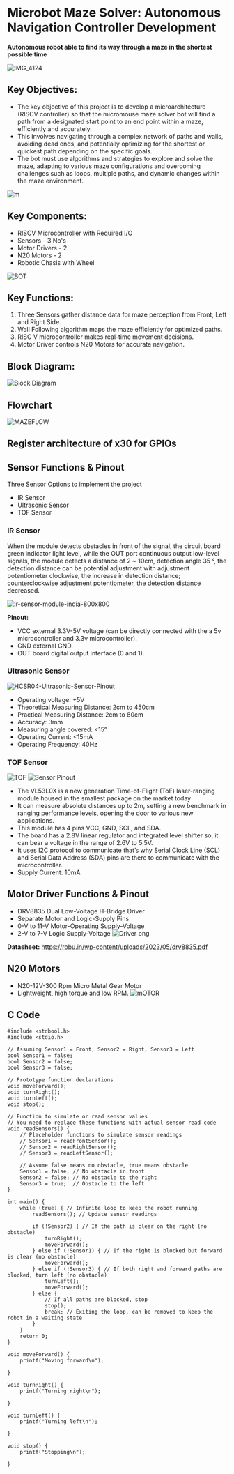 # Microbot Maze Solver: Autonomous Navigation Controller Development

**Autonomous robot able to find its way through a maze in the shortest possible time**

![IMG_4124](https://github.com/eceelango/RISC-V_HDP/assets/65966247/357e906f-3e07-4aae-b149-dbfe8a4d6116)

## Key Objectives:

+ The key objective of this project is to develop a microarchitecture (RISCV controller) so that the micromouse maze solver bot will find a path from a designated start point to an end point within a maze, efficiently and accurately. 
+ This involves navigating through a complex network of paths and walls, avoiding dead ends, and potentially optimizing for the shortest or quickest path depending on the specific goals. 
+ The bot must use algorithms and strategies to explore and solve the maze, adapting to various maze configurations and overcoming challenges such as loops, multiple paths, and dynamic changes within the maze environment.

![m](https://github.com/eceelango/RISC-V_HDP/assets/65966247/02d08335-f1b6-4335-93dc-0c3e14f4d2de)

## Key Components:

+ RISCV Microcontroller with Required  I/O
+ Sensors - 3 No's
+ Motor Drivers - 2
+ N20 Motors - 2
+ Robotic Chasis with Wheel
  
![BOT](https://github.com/eceelango/RISC-V_HDP/assets/65966247/37287564-b0ea-42df-a390-8b2c4b1478bd)

## Key Functions:

1. Three Sensors gather distance data for maze perception from Front, Left and Right Side.
2. Wall Following algorithm maps the maze efficiently for optimized paths.
3. RISC V microcontroller makes real-time movement decisions.
4. Motor Driver controls N20 Motors for accurate navigation.

## Block Diagram:
![Block Diagram](https://github.com/eceelango/RISC-V_HDP/assets/65966247/6cd1881e-0a56-45c0-b909-3ddc6f1ed812)

## Flowchart
![MAZEFLOW](https://github.com/eceelango/RISC-V_HDP/assets/65966247/c6b75dd4-eeee-48d0-bb62-448453a44ced)

## Register architecture of x30 for GPIOs

## Sensor Functions & Pinout
Three Sensor Options to implement the project
+ IR Sensor
+ Ultrasonic Sensor
+ TOF Sensor
### IR Sensor

When the module detects obstacles in front of the signal, the circuit board green indicator light level, while the OUT port continuous output low-level signals, the module detects a distance of 2 ~ 10cm, detection angle 35 °, the detection distance can be potential adjustment with adjustment potentiometer clockwise, the increase in detection distance; counterclockwise adjustment potentiometer, the detection distance decreased.

![ir-sensor-module-india-800x800](https://github.com/eceelango/RISC-V_HDP/assets/65966247/3961fc7b-e74c-4db9-87d0-b59613a53b3f)

**Pinout:**
+ VCC external 3.3V-5V voltage (can be directly connected with the a 5v microcontroller and 3.3v microcontroller).
+ GND external GND.
+ OUT board digital output interface (0 and 1).
### Ultrasonic Sensor
![HCSR04-Ultrasonic-Sensor-Pinout](https://github.com/eceelango/RISC-V_HDP/assets/65966247/c924c5c7-b36c-4b72-999d-8943b4558204)
+ Operating voltage: +5V
+ Theoretical  Measuring Distance: 2cm to 450cm
+ Practical Measuring Distance: 2cm to 80cm
+ Accuracy: 3mm
+ Measuring angle covered: <15°
+ Operating Current: <15mA
+ Operating Frequency: 40Hz
  
### TOF Sensor

![TOF](https://github.com/eceelango/RISC-V_HDP/assets/65966247/6ac70ba8-4502-43d5-8b79-a051fc229e2b)
![Sensor Pinout](https://github.com/eceelango/RISC-V_HDP/assets/65966247/d3d00ef3-03d2-47bb-a745-58cad553e0f1)

+ The VL53L0X is a new generation Time-of-Flight (ToF) laser-ranging module housed in the smallest package on the market today
+ It can measure absolute distances up to 2m, setting a new benchmark in ranging performance levels, opening the door to various new applications.
+ This module has 4 pins VCC, GND, SCL, and SDA.
+ The board has a 2.8V linear regulator and integrated level shifter so, it can bear a voltage in the range of 2.6V to 5.5V.
+  It uses I2C protocol to communicate that’s why Serial Clock Line (SCL) and Serial Data Address (SDA) pins are there to communicate with the microcontroller.
+ Supply Current: 10mA


## Motor Driver Functions & Pinout
+ DRV8835 Dual Low-Voltage H-Bridge Driver
+ Separate Motor and Logic-Supply Pins
+ 0-V to 11-V Motor-Operating Supply-Voltage
+ 2-V to 7-V Logic Supply-Voltage
  ![Driver  png](https://github.com/eceelango/RISC-V_HDP/assets/65966247/eba6a543-e10d-4ab4-a493-95c4c9fca34a)

**Datasheet:** https://robu.in/wp-content/uploads/2023/05/drv8835.pdf
## N20 Motors
+ N20-12V-300 Rpm Micro Metal Gear Motor
+ Lightweight, high torque and low RPM.
  ![mOTOR](https://github.com/eceelango/RISC-V_HDP/assets/65966247/809b388b-60a0-4fa6-938f-587c86a71620)

## C Code

```
#include <stdbool.h>
#include <stdio.h>  

// Assuming Sensor1 = Front, Sensor2 = Right, Sensor3 = Left
bool Sensor1 = false;
bool Sensor2 = false;
bool Sensor3 = false;

// Prototype function declarations
void moveForward();
void turnRight();
void turnLeft();
void stop();

// Function to simulate or read sensor values
// You need to replace these functions with actual sensor read code
void readSensors() {
    // Placeholder functions to simulate sensor readings
    // Sensor1 = readFrontSensor();
    // Sensor2 = readRightSensor();
    // Sensor3 = readLeftSensor();

    // Assume false means no obstacle, true means obstacle
    Sensor1 = false; // No obstacle in front
    Sensor2 = false; // No obstacle to the right
    Sensor3 = true;  // Obstacle to the left
}

int main() {
    while (true) { // Infinite loop to keep the robot running
        readSensors(); // Update sensor readings

        if (!Sensor2) { // If the path is clear on the right (no obstacle)
            turnRight();
            moveForward();
        } else if (!Sensor1) { // If the right is blocked but forward is clear (no obstacle)
            moveForward();
        } else if (!Sensor3) { // If both right and forward paths are blocked, turn left (no obstacle)
            turnLeft();
            moveForward();
        } else {
            // If all paths are blocked, stop
            stop();
            break; // Exiting the loop, can be removed to keep the robot in a waiting state
        }
    }
    return 0;
}

void moveForward() {
    printf("Moving forward\n");
   
}

void turnRight() {
    printf("Turning right\n");
  
}

void turnLeft() {
    printf("Turning left\n");
   
}

void stop() {
    printf("Stopping\n");
 
}

```
